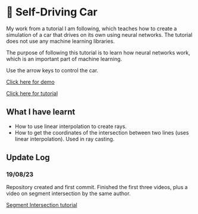 # :car: Self-Driving Car

My work from a tutorial I am following, which teaches how to create a simulation of a car that drives on its own using neural networks. The tutorial does not use any machine learning libraries.

The purpose of following this tutorial is to learn how neural networks work, which is an important part of machine learning.

Use the arrow keys to control the car.

[Click here for demo](https://sa9102.github.io/Self-Driving-Car-Tutorial/)

[Click here for tutorial](https://www.youtube.com/playlist?list=PLB0Tybl0UNfYoJE7ZwsBQoDIG4YN9ptyY)

## What I have learnt

- How to use linear interpolation to create rays.
- How to get the coordinates of the intersection between two lines (uses linear interpolation). Used in ray casting.

## Update Log

### 19/08/23

Repository created and first commit. Finished the first three videos, plus a video on segment intersection by the same author.

[Segment Intersection tutorial](https://www.youtube.com/watch?v=fHOLQJo0FjQ&list=PLB0Tybl0UNfZ3nnHVg8SJ4uK3R4QD6R0H)
